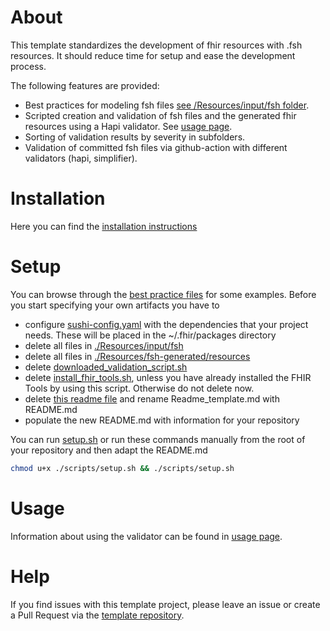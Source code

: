 # About
This template standardizes the development of fhir resources with .fsh resources. It should reduce time for setup and ease the development process.

The following features are provided:

* Best practices for modeling fsh files [see /Resources/input/fsh folder](./Resources/input/fsh).
* Scripted creation and validation of fsh files and the generated fhir resources using a Hapi validator. See [usage page](./USAGE.md).
* Sorting of validation results by severity in subfolders.
* Validation of committed fsh files via github-action with different validators (hapi, simplifier).
# Installation

Here you can find the [installation instructions](INSTALL.md)

# Setup
You can browse through the [best practice files](./Resources/input/fsh) for some examples. Before you start specifying your own artifacts you have to
* configure [sushi-config.yaml](./Resources/sushi-config.yaml) with the dependencies that your project needs. These will be placed in the ~/.fhir/packages directory
* delete all files in [./Resources/input/fsh](./Resources/input/fsh)
* delete all files in [./Resources/fsh-generated/resources](./Resources/fsh-generated/resources)
* delete [downloaded_validation_script.sh](./scripts/downloaded_validation_script.sh)
* delete [install_fhir_tools.sh](./scripts/install_fhir_tools.sh), unless you have already installed the FHIR Tools by using this script. Otherwise do not delete now.
* delete [this readme file](./README.md) and rename Readme_template.md with README.md
* populate the new README.md with information for your repository

You can run [setup.sh](./scripts/setup.sh) or run these commands manually from the root of your repository and then adapt the README.md

```bash
chmod u+x ./scripts/setup.sh && ./scripts/setup.sh
```
# Usage <a name = "usage"></a>
Information about using the validator can be found in [usage page](./USAGE.md).

# Help

If you find issues with this template project, please leave an issue or create a Pull Request via  the [template repository](https://github.com/gematik/spec-TemplateForSimplifierProjects).
